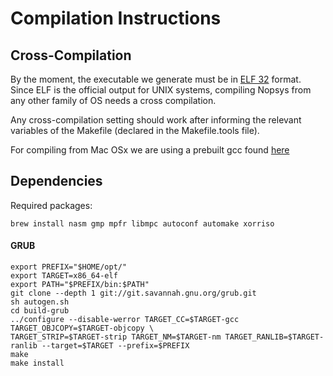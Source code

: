 # Compilation Instructions

## Cross-Compilation
By the moment, the executable we generate must be in [ELF 32](http://web.archive.org/web/20070225114551/http://pdos.csail.mit.edu/6.828/2005/readings/elf.pdf) format.  
Since ELF is the official output for UNIX systems, compiling Nopsys from any other family of OS needs a cross compilation.

Any cross-compilation setting should work after informing the relevant variables of the Makefile (declared in the Makefile.tools file).

For compiling from Mac OSx we are using a prebuilt gcc found [here](http://crossgcc.rts-software.org/doku.php?id=compiling_for_linux)

## Dependencies

Required packages:     
    
    brew install nasm gmp mpfr libmpc autoconf automake xorriso

#### GRUB
    
    export PREFIX="$HOME/opt/"
    export TARGET=x86_64-elf
    export PATH="$PREFIX/bin:$PATH"
    git clone --depth 1 git://git.savannah.gnu.org/grub.git
    sh autogen.sh
    cd build-grub
    ../configure --disable-werror TARGET_CC=$TARGET-gcc TARGET_OBJCOPY=$TARGET-objcopy \
    TARGET_STRIP=$TARGET-strip TARGET_NM=$TARGET-nm TARGET_RANLIB=$TARGET-ranlib --target=$TARGET --prefix=$PREFIX
    make
    make install
